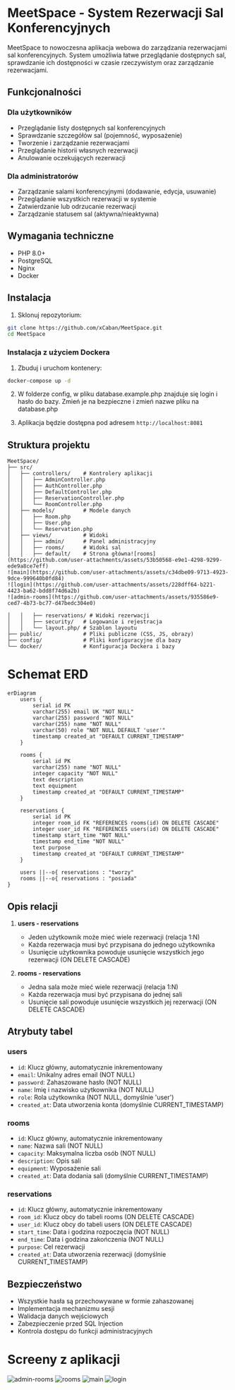 # MeetSpace - System Rezerwacji Sal Konferencyjnych

MeetSpace to nowoczesna aplikacja webowa do zarządzania rezerwacjami sal konferencyjnych. System umożliwia łatwe przeglądanie dostępnych sal, sprawdzanie ich dostępności w czasie rzeczywistym oraz zarządzanie rezerwacjami.

## Funkcjonalności

### Dla użytkowników
- Przeglądanie listy dostępnych sal konferencyjnych
- Sprawdzanie szczegółów sal (pojemność, wyposażenie)
- Tworzenie i zarządzanie rezerwacjami
- Przeglądanie historii własnych rezerwacji
- Anulowanie oczekujących rezerwacji

### Dla administratorów
- Zarządzanie salami konferencyjnymi (dodawanie, edycja, usuwanie)
- Przeglądanie wszystkich rezerwacji w systemie
- Zatwierdzanie lub odrzucanie rezerwacji
- Zarządzanie statusem sal (aktywna/nieaktywna)

## Wymagania techniczne

- PHP 8.0+
- PostgreSQL
- Nginx
- Docker

## Instalacja

1. Sklonuj repozytorium:
```bash
git clone https://github.com/xCaban/MeetSpace.git
cd MeetSpace
```

### Instalacja z użyciem Dockera

1. Zbuduj i uruchom kontenery:
```bash
docker-compose up -d
```

2. W folderze config, w pliku database.example.php znajduje się login i hasło do bazy. Zmień je na bezpieczne i zmień nazwe pliku na database.php

3. Aplikacja będzie dostępna pod adresem `http://localhost:8081`

## Struktura projektu

```
MeetSpace/
├── src/
│   ├── controllers/    # Kontrolery aplikacji
│   │   ├── AdminController.php
│   │   ├── AuthController.php
│   │   ├── DefaultController.php
│   │   ├── ReservationController.php
│   │   └── RoomController.php
│   ├── models/         # Modele danych
│   │   ├── Room.php
│   │   ├── User.php
│   │   └── Reservation.php
│   ├── views/          # Widoki
│   │   ├── admin/      # Panel administracyjny
│   │   ├── rooms/      # Widoki sal
│   │   ├── default/    # Strona główna![rooms](https://github.com/user-attachments/assets/53b50568-e9e1-4298-9299-ede9a8ce7eff)
![main](https://github.com/user-attachments/assets/c34dbe09-9713-4923-9dce-999640b0fd84)
![login](https://github.com/user-attachments/assets/228dff64-b221-4423-ba62-bdd8f74d6a2b)
![admin-rooms](https://github.com/user-attachments/assets/935586e9-ced7-4b73-bc77-d47bedc304e0)

│   │   ├── reservations/ # Widoki rezerwacji
│   │   ├── security/   # Logowanie i rejestracja
│   │   └── layout.php/ # Szablon layoutu
├── public/             # Pliki publiczne (CSS, JS, obrazy)
├── config/             # Pliki konfiguracyjne dla bazy
└── docker/             # Konfiguracja Dockera i bazy
```

# Schemat ERD

```mermaid
erDiagram
    users {
        serial id PK
        varchar(255) email UK "NOT NULL"
        varchar(255) password "NOT NULL"
        varchar(255) name "NOT NULL"
        varchar(50) role "NOT NULL DEFAULT 'user'"
        timestamp created_at "DEFAULT CURRENT_TIMESTAMP"
    }

    rooms {
        serial id PK
        varchar(255) name "NOT NULL"
        integer capacity "NOT NULL"
        text description
        text equipment
        timestamp created_at "DEFAULT CURRENT_TIMESTAMP"
    }

    reservations {
        serial id PK
        integer room_id FK "REFERENCES rooms(id) ON DELETE CASCADE"
        integer user_id FK "REFERENCES users(id) ON DELETE CASCADE"
        timestamp start_time "NOT NULL"
        timestamp end_time "NOT NULL"
        text purpose
        timestamp created_at "DEFAULT CURRENT_TIMESTAMP"
    }

    users ||--o{ reservations : "tworzy"
    rooms ||--o{ reservations : "posiada"
}
```
## Opis relacji

1. **users - reservations**
   - Jeden użytkownik może mieć wiele rezerwacji (relacja 1:N)
   - Każda rezerwacja musi być przypisana do jednego użytkownika
   - Usunięcie użytkownika powoduje usunięcie wszystkich jego rezerwacji (ON DELETE CASCADE)

2. **rooms - reservations**
   - Jedna sala może mieć wiele rezerwacji (relacja 1:N)
   - Każda rezerwacja musi być przypisana do jednej sali
   - Usunięcie sali powoduje usunięcie wszystkich jej rezerwacji (ON DELETE CASCADE)

## Atrybuty tabel

### users
- `id`: Klucz główny, automatycznie inkrementowany
- `email`: Unikalny adres email (NOT NULL)
- `password`: Zahaszowane hasło (NOT NULL)
- `name`: Imię i nazwisko użytkownika (NOT NULL)
- `role`: Rola użytkownika (NOT NULL, domyślnie 'user')
- `created_at`: Data utworzenia konta (domyślnie CURRENT_TIMESTAMP)

### rooms
- `id`: Klucz główny, automatycznie inkrementowany
- `name`: Nazwa sali (NOT NULL)
- `capacity`: Maksymalna liczba osób (NOT NULL)
- `description`: Opis sali
- `equipment`: Wyposażenie sali
- `created_at`: Data dodania sali (domyślnie CURRENT_TIMESTAMP)

### reservations
- `id`: Klucz główny, automatycznie inkrementowany
- `room_id`: Klucz obcy do tabeli rooms (ON DELETE CASCADE)
- `user_id`: Klucz obcy do tabeli users (ON DELETE CASCADE)
- `start_time`: Data i godzina rozpoczęcia (NOT NULL)
- `end_time`: Data i godzina zakończenia (NOT NULL)
- `purpose`: Cel rezerwacji
- `created_at`: Data utworzenia rezerwacji (domyślnie CURRENT_TIMESTAMP)


## Bezpieczeństwo

- Wszystkie hasła są przechowywane w formie zahaszowanej
- Implementacja mechanizmu sesji
- Walidacja danych wejściowych
- Zabezpieczenie przed SQL Injection
- Kontrola dostępu do funkcji administracyjnych

# Screeny z aplikacji
![admin-rooms](https://github.com/user-attachments/assets/1bafb1d7-f2c4-45b6-9a47-efafa3bb0f19)
![rooms](https://github.com/user-attachments/assets/601519cc-d228-44df-8924-735dc3769d41)
![main](https://github.com/user-attachments/assets/60b4497c-5a51-421b-8d3e-e483af04c9b0)
![login](https://github.com/user-attachments/assets/b24a8ed2-f405-496c-bc47-668a6cce12e0)

